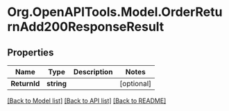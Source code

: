 # Org.OpenAPITools.Model.OrderReturnAdd200ResponseResult

## Properties

Name | Type | Description | Notes
------------ | ------------- | ------------- | -------------
**ReturnId** | **string** |  | [optional] 

[[Back to Model list]](../README.md#documentation-for-models) [[Back to API list]](../README.md#documentation-for-api-endpoints) [[Back to README]](../README.md)

